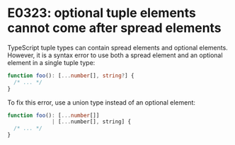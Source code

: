 # E0323: optional tuple elements cannot come after spread elements

TypeScript tuple types can contain spread elements and optional elements.
However, it is a syntax error to use both a spread element and an optional
element in a single tuple type:

```typescript
function foo(): [...number[], string?] {
  /* ... */
}
```

To fix this error, use a union type instead of an optional element:

```typescript
function foo(): [...number[]]
              | [...number[], string] {
  /* ... */
}
```
